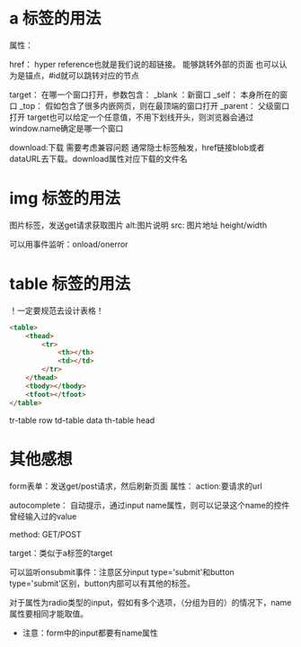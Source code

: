 # a 标签的用法

属性：

href： hyper reference也就是我们说的超链接。 能够跳转外部的页面
也可以认为是锚点，#id就可以跳转对应的节点

target： 在哪一个窗口打开，参数包含：
_blank ：新窗口
_self： 本身所在的窗口
_top： 假如包含了很多内嵌网页，则在最顶端的窗口打开
_parent： 父级窗口打开
target也可以给定一个任意值，不用下划线开头，则浏览器会通过window.name确定是哪一个窗口

download:下载
需要考虑兼容问题
通常隐士标签触发，href链接blob或者dataURL去下载。download属性对应下载的文件名

# img 标签的用法
图片标签，发送get请求获取图片
alt:图片说明
src: 图片地址
height/width

可以用事件监听：onload/onerror

# table 标签的用法

！一定要规范去设计表格！

```html
<table>
    <thead>
        <tr>
            <th></th>
            <td></td>
        </tr>
    </thead>
    <tbody></tbody>
    <tfoot></tfoot>
</table>
```
tr-table row
td-table data
th-table head

# 其他感想

form表单：发送get/post请求，然后刷新页面
属性：
action:要请求的url

autocomplete： 自动提示，通过input name属性，则可以记录这个name的控件曾经输入过的value

method: GET/POST

target：类似于a标签的target

可以监听onsubmit事件：注意区分input type='submit'和button type='submit'区别，button内部可以有其他的标签。


对于属性为radio类型的input，假如有多个选项，（分组为目的）的情况下，name属性要相同才能取值。

* 注意：form中的input都要有name属性